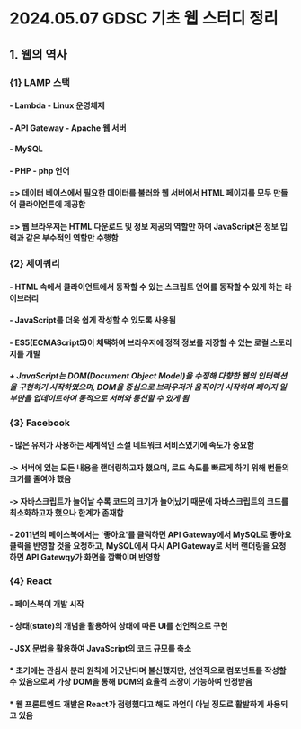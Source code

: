# 2024.05.07 GDSC 기초 웹 스터디 정리
## 1. 웹의 역사
### {1} LAMP 스택
#### - Lambda - Linux 운영체제
#### - API Gateway - Apache 웹 서버
#### - MySQL
#### - PHP - php 언어
#### => 데이터 베이스에서 필요한 데이터를 불러와 웹 서버에서 HTML 페이지를 모두 만들어 클라이언튼에 제공함
#### => 웹 브라우저는 HTML 다운로드 및 정보 제공의 역할만 하며 JavaScript은 정보 입력과 같은 부수적인 역할만 수행함
### {2} 제이쿼리
#### - HTML 속에서 클라이언트에서 동작할 수 있는 스크립트 언어를 동작할 수 있게 하는 라이브러리
#### - JavaScript를 더욱 쉽게 작성할 수 있도록 사용됨
#### - ES5(ECMAScript5)이 채택하여 브라우저에 정적 정보를 저장할 수 있는 로컬 스토리지를 개발
##### + JavaScript는 DOM(Document Object Model)을 수정해 다향한 웹의 인터렉션을 구현하기 시작하였으며, DOM을 중심으로 브라우저가 움직이기 시작하며 페이지 일부만을 업데이트하여 동적으로 서버와 통신할 수 있게 됨
### {3} Facebook
#### - 많은 유저가 사용하는 세계적인 소셜 네트워크 서비스였기에 속도가 중요함
#### -> 서버에 있는 모든 내용을 랜더링하고자 했으며, 로드 속도를 빠르게 하기 위해 번들의 크기를 줄여야 했음
#### -> 자바스크립트가 늘어날 수록 코드의 크기가 늘어났기 때문에 자바스크립트의 코드를 최소화하고자 했으나 한계가 존재함
#### - 2011년의 페이스북에서는 '좋아요'를 클릭하면 API Gateway에서 MySQL로 좋아요 클릭을 반영할 것을 요청하고, MySQL에서 다시 API Gateway로 서버 랜더링을 요청하면 API Gatewqy가 화면을 깜빡이며 반영함
### {4} React
#### - 페이스북이 개발 시작
#### - 상태(state)의 개념을 활용하여 상태에 따른 UI를 선언적으로 구현
#### - JSX 문법을 활용하여 JavaScript의 코드 규모를 축소
#### * 초기에는 관심사 분리 원칙에 어긋난다며 불신했지만, 선언적으로 컴포넌트를 작성할 수 있음으로써 가상 DOM을 통해 DOM의 효율적 조장이 가능하여 인정받음
#### * 웹 프론트엔드 개발은 React가 점령했다고 해도 과언이 아닐 정도로 활발하게 사용되고 있음